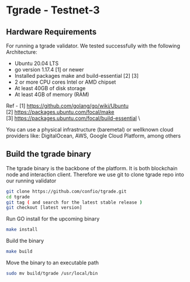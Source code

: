 # Tgrade - Testnet-3

## Hardware Requirements
For running a tgrade validator. We tested successfully with the following Architecture:

- Ubuntu 20.04 LTS
- go version 1.17.4 [1] or newer
- Installed packages make and build-essential [2] [3]
- 2 or more CPU cores Intel or AMD chipset
- At least 40GB of disk storage
- At least 4GB of memory (RAM)

Ref -
[1] https://github.com/golang/go/wiki/Ubuntu \
[2] https://packages.ubuntu.com/focal/make \
[3] https://packages.ubuntu.com/focal/build-essential \

You can use a physical infrastructure (baremetal) or wellknown cloud providers like: DigitalOcean, AWS, Google Cloud Platform, among others

## Build the tgrade binary
The tgrade binary is the backbone of the platform. It is both blockchain node and interaction client. Therefore we use git to clone tgrade repo into our running validator
```bash
git clone https://github.com/confio/tgrade.git
cd tgrade
git tag ( and search for the latest stable release )
git checkout [latest version]
```

Run GO install for the upcoming binary
```bash
make install
```

Build the binary
```bash
make build
```

Move the binary to an executable path
```bash
sudo mv build/tgrade /usr/local/bin
```


